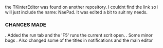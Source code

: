 the TKinterEditor was found on another repository. I couldnt find the link so i will just include the name:
NaePad.
It was edited a bit to suit my needs.
 ### CHANGES MADE ###
 . Added the run tab and the 'F5' runs the current scrit open.
 . Some minor bugs
 . Also changed some of the titles in notifications and the main editor

